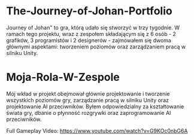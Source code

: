 # The-Journey-of-Johan-Portfolio

Journey of Johan" to gra, którą udało się stworzyć w trzy tygodnie. W ramach tego projektu, wraz z zespołem składającym się z 6 osób - 2 grafików, 3 programistów i 2 designerów - zajmowałem się dwoma głównymi aspektami: tworzeniem poziomów oraz zarządzaniem pracą w silniku Unity.

# Moja-Rola-W-Zespole

Mój wkład w projekt obejmował głównie projektowanie i tworzenie wszystkich poziomów gry, zarządzanie pracą w silniku Unity oraz projektowanie AI przeciwników. Byłem odpowiedzialny za kształtowanie świata gry, dbanie o płynność rozgrywki oraz zaprogramowanie AI przeciwników.

Full Gameplay Video: https://www.youtube.com/watch?v=G9KOc0nbG6A
